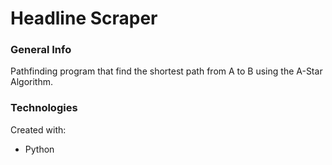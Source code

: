 # Headline Scraper
 
### General Info
Pathfinding program that find the shortest path from A to B using the A-Star Algorithm.

### Technologies
Created with:
* Python
